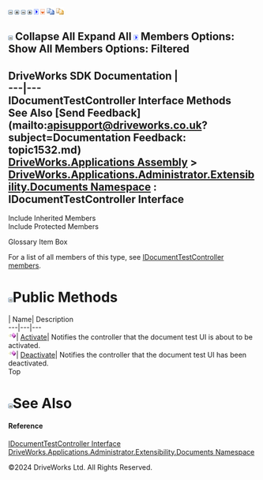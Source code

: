 ![](dotnetimages/collapse.gif) ![](dotnetimages/expand.gif) ![](dotnetimages/collapse.gif) ![](dotnetimages/expand.gif) ![](dotnetimages/drpdown.gif) ![](dotnetimages/drpdown_orange.gif) ![](dotnetimages/copycode.gif) ![](dotnetimages/copycodeHighlight.gif)

![](dotnetimages/collapse.gif) Collapse All Expand All ![](dotnetimages/drpdown.gif) Members Options: Show All  Members Options: Filtered   
---  
DriveWorks SDK Documentation  |   
---|---  
IDocumentTestController Interface Methods   
See Also [Send Feedback](mailto:apisupport@driveworks.co.uk?subject=Documentation Feedback: topic1532.md)  
[DriveWorks.Applications Assembly](topic13.md) > [DriveWorks.Applications.Administrator.Extensibility.Documents Namespace](topic1507.md) : IDocumentTestController Interface  
---  
  
Include Inherited Members    
Include Protected Members    


Glossary Item Box

For a list of all members of this type, see [IDocumentTestController members](topic1533.md).

# ![](dotnetimages/collapse.gif)Public Methods

| Name| Description  
---|---|---  
![ Method](dotnetimages/Method.gif)| [Activate](topic1537.md)| Notifies the controller that the document test UI is about to be activated.   
![ Method](dotnetimages/Method.gif)| [Deactivate](topic1538.md)| Notifies the controller that the document test UI has been deactivated.   
Top

# ![](dotnetimages/collapse.gif)See Also

#### Reference

[IDocumentTestController Interface](topic1532.md)   
[DriveWorks.Applications.Administrator.Extensibility.Documents Namespace](topic1507.md)

©2024 DriveWorks Ltd. All Rights Reserved.
